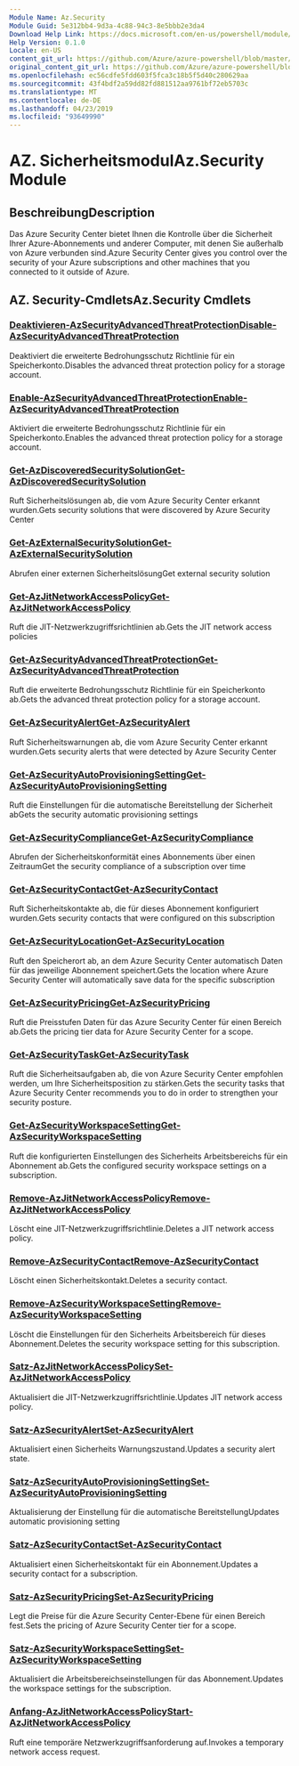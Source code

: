 ```yaml
---
Module Name: Az.Security
Module Guid: 5e312bb4-9d3a-4c88-94c3-8e5bbb2e3da4
Download Help Link: https://docs.microsoft.com/en-us/powershell/module/az.security
Help Version: 0.1.0
Locale: en-US
content_git_url: https://github.com/Azure/azure-powershell/blob/master/src/Security/Security/help/Az.Security.md
original_content_git_url: https://github.com/Azure/azure-powershell/blob/master/src/Security/Security/help/Az.Security.md
ms.openlocfilehash: ec56cdfe5fdd603f5fca3c18b5f5d40c280629aa
ms.sourcegitcommit: 43f4bdf2a59dd82fd881512aa9761bf72eb5703c
ms.translationtype: MT
ms.contentlocale: de-DE
ms.lasthandoff: 04/23/2019
ms.locfileid: "93649990"
---
```

# <span data-ttu-id="e26a8-101">AZ. Sicherheitsmodul</span><span class="sxs-lookup"><span data-stu-id="e26a8-101">Az.Security Module</span></span>
## <span data-ttu-id="e26a8-102">Beschreibung</span><span class="sxs-lookup"><span data-stu-id="e26a8-102">Description</span></span>
<span data-ttu-id="e26a8-103">Das Azure Security Center bietet Ihnen die Kontrolle über die Sicherheit Ihrer Azure-Abonnements und anderer Computer, mit denen Sie außerhalb von Azure verbunden sind.</span><span class="sxs-lookup"><span data-stu-id="e26a8-103">Azure Security Center gives you control over the security of your Azure subscriptions and other machines that you connected to it outside of Azure.</span></span>

## <span data-ttu-id="e26a8-104">AZ. Security-Cmdlets</span><span class="sxs-lookup"><span data-stu-id="e26a8-104">Az.Security Cmdlets</span></span>
### [<span data-ttu-id="e26a8-105">Deaktivieren-AzSecurityAdvancedThreatProtection</span><span class="sxs-lookup"><span data-stu-id="e26a8-105">Disable-AzSecurityAdvancedThreatProtection</span></span>](Disable-AzSecurityAdvancedThreatProtection.md)
<span data-ttu-id="e26a8-106">Deaktiviert die erweiterte Bedrohungsschutz Richtlinie für ein Speicherkonto.</span><span class="sxs-lookup"><span data-stu-id="e26a8-106">Disables the advanced threat protection policy for a storage account.</span></span>

### [<span data-ttu-id="e26a8-107">Enable-AzSecurityAdvancedThreatProtection</span><span class="sxs-lookup"><span data-stu-id="e26a8-107">Enable-AzSecurityAdvancedThreatProtection</span></span>](Enable-AzSecurityAdvancedThreatProtection.md)
<span data-ttu-id="e26a8-108">Aktiviert die erweiterte Bedrohungsschutz Richtlinie für ein Speicherkonto.</span><span class="sxs-lookup"><span data-stu-id="e26a8-108">Enables the advanced threat protection policy for a storage account.</span></span>

### [<span data-ttu-id="e26a8-109">Get-AzDiscoveredSecuritySolution</span><span class="sxs-lookup"><span data-stu-id="e26a8-109">Get-AzDiscoveredSecuritySolution</span></span>](Get-AzDiscoveredSecuritySolution.md)
<span data-ttu-id="e26a8-110">Ruft Sicherheitslösungen ab, die vom Azure Security Center erkannt wurden.</span><span class="sxs-lookup"><span data-stu-id="e26a8-110">Gets security solutions that were discovered by Azure Security Center</span></span>

### [<span data-ttu-id="e26a8-111">Get-AzExternalSecuritySolution</span><span class="sxs-lookup"><span data-stu-id="e26a8-111">Get-AzExternalSecuritySolution</span></span>](Get-AzExternalSecuritySolution.md)
<span data-ttu-id="e26a8-112">Abrufen einer externen Sicherheitslösung</span><span class="sxs-lookup"><span data-stu-id="e26a8-112">Get external security solution</span></span> 

### [<span data-ttu-id="e26a8-113">Get-AzJitNetworkAccessPolicy</span><span class="sxs-lookup"><span data-stu-id="e26a8-113">Get-AzJitNetworkAccessPolicy</span></span>](Get-AzJitNetworkAccessPolicy.md)
<span data-ttu-id="e26a8-114">Ruft die JIT-Netzwerkzugriffsrichtlinien ab.</span><span class="sxs-lookup"><span data-stu-id="e26a8-114">Gets the JIT network access policies</span></span>

### [<span data-ttu-id="e26a8-115">Get-AzSecurityAdvancedThreatProtection</span><span class="sxs-lookup"><span data-stu-id="e26a8-115">Get-AzSecurityAdvancedThreatProtection</span></span>](Get-AzSecurityAdvancedThreatProtection.md)
<span data-ttu-id="e26a8-116">Ruft die erweiterte Bedrohungsschutz Richtlinie für ein Speicherkonto ab.</span><span class="sxs-lookup"><span data-stu-id="e26a8-116">Gets the advanced threat protection policy for a storage account.</span></span>

### [<span data-ttu-id="e26a8-117">Get-AzSecurityAlert</span><span class="sxs-lookup"><span data-stu-id="e26a8-117">Get-AzSecurityAlert</span></span>](Get-AzSecurityAlert.md)
<span data-ttu-id="e26a8-118">Ruft Sicherheitswarnungen ab, die vom Azure Security Center erkannt wurden.</span><span class="sxs-lookup"><span data-stu-id="e26a8-118">Gets security alerts that were detected by Azure Security Center</span></span>

### [<span data-ttu-id="e26a8-119">Get-AzSecurityAutoProvisioningSetting</span><span class="sxs-lookup"><span data-stu-id="e26a8-119">Get-AzSecurityAutoProvisioningSetting</span></span>](Get-AzSecurityAutoProvisioningSetting.md)
<span data-ttu-id="e26a8-120">Ruft die Einstellungen für die automatische Bereitstellung der Sicherheit ab</span><span class="sxs-lookup"><span data-stu-id="e26a8-120">Gets the security automatic provisioning settings</span></span>

### [<span data-ttu-id="e26a8-121">Get-AzSecurityCompliance</span><span class="sxs-lookup"><span data-stu-id="e26a8-121">Get-AzSecurityCompliance</span></span>](Get-AzSecurityCompliance.md)
<span data-ttu-id="e26a8-122">Abrufen der Sicherheitskonformität eines Abonnements über einen Zeitraum</span><span class="sxs-lookup"><span data-stu-id="e26a8-122">Get the security compliance of a subscription over time</span></span>

### [<span data-ttu-id="e26a8-123">Get-AzSecurityContact</span><span class="sxs-lookup"><span data-stu-id="e26a8-123">Get-AzSecurityContact</span></span>](Get-AzSecurityContact.md)
<span data-ttu-id="e26a8-124">Ruft Sicherheitskontakte ab, die für dieses Abonnement konfiguriert wurden.</span><span class="sxs-lookup"><span data-stu-id="e26a8-124">Gets security contacts that were configured on this subscription</span></span>

### [<span data-ttu-id="e26a8-125">Get-AzSecurityLocation</span><span class="sxs-lookup"><span data-stu-id="e26a8-125">Get-AzSecurityLocation</span></span>](Get-AzSecurityLocation.md)
<span data-ttu-id="e26a8-126">Ruft den Speicherort ab, an dem Azure Security Center automatisch Daten für das jeweilige Abonnement speichert.</span><span class="sxs-lookup"><span data-stu-id="e26a8-126">Gets the location where Azure Security Center will automatically save data for the specific subscription</span></span>

### [<span data-ttu-id="e26a8-127">Get-AzSecurityPricing</span><span class="sxs-lookup"><span data-stu-id="e26a8-127">Get-AzSecurityPricing</span></span>](Get-AzSecurityPricing.md)
<span data-ttu-id="e26a8-128">Ruft die Preisstufen Daten für das Azure Security Center für einen Bereich ab.</span><span class="sxs-lookup"><span data-stu-id="e26a8-128">Gets the pricing tier data for Azure Security Center for a scope.</span></span>

### [<span data-ttu-id="e26a8-129">Get-AzSecurityTask</span><span class="sxs-lookup"><span data-stu-id="e26a8-129">Get-AzSecurityTask</span></span>](Get-AzSecurityTask.md)
<span data-ttu-id="e26a8-130">Ruft die Sicherheitsaufgaben ab, die von Azure Security Center empfohlen werden, um Ihre Sicherheitsposition zu stärken.</span><span class="sxs-lookup"><span data-stu-id="e26a8-130">Gets the security tasks that Azure Security Center recommends you to do in order to strengthen your security posture.</span></span>

### [<span data-ttu-id="e26a8-131">Get-AzSecurityWorkspaceSetting</span><span class="sxs-lookup"><span data-stu-id="e26a8-131">Get-AzSecurityWorkspaceSetting</span></span>](Get-AzSecurityWorkspaceSetting.md)
<span data-ttu-id="e26a8-132">Ruft die konfigurierten Einstellungen des Sicherheits Arbeitsbereichs für ein Abonnement ab.</span><span class="sxs-lookup"><span data-stu-id="e26a8-132">Gets the configured security workspace settings on a subscription.</span></span>

### [<span data-ttu-id="e26a8-133">Remove-AzJitNetworkAccessPolicy</span><span class="sxs-lookup"><span data-stu-id="e26a8-133">Remove-AzJitNetworkAccessPolicy</span></span>](Remove-AzJitNetworkAccessPolicy.md)
<span data-ttu-id="e26a8-134">Löscht eine JIT-Netzwerkzugriffsrichtlinie.</span><span class="sxs-lookup"><span data-stu-id="e26a8-134">Deletes a JIT network access policy.</span></span>

### [<span data-ttu-id="e26a8-135">Remove-AzSecurityContact</span><span class="sxs-lookup"><span data-stu-id="e26a8-135">Remove-AzSecurityContact</span></span>](Remove-AzSecurityContact.md)
<span data-ttu-id="e26a8-136">Löscht einen Sicherheitskontakt.</span><span class="sxs-lookup"><span data-stu-id="e26a8-136">Deletes a security contact.</span></span>

### [<span data-ttu-id="e26a8-137">Remove-AzSecurityWorkspaceSetting</span><span class="sxs-lookup"><span data-stu-id="e26a8-137">Remove-AzSecurityWorkspaceSetting</span></span>](Remove-AzSecurityWorkspaceSetting.md)
<span data-ttu-id="e26a8-138">Löscht die Einstellungen für den Sicherheits Arbeitsbereich für dieses Abonnement.</span><span class="sxs-lookup"><span data-stu-id="e26a8-138">Deletes the security workspace setting for this subscription.</span></span>

### [<span data-ttu-id="e26a8-139">Satz-AzJitNetworkAccessPolicy</span><span class="sxs-lookup"><span data-stu-id="e26a8-139">Set-AzJitNetworkAccessPolicy</span></span>](Set-AzJitNetworkAccessPolicy.md)
<span data-ttu-id="e26a8-140">Aktualisiert die JIT-Netzwerkzugriffsrichtlinie.</span><span class="sxs-lookup"><span data-stu-id="e26a8-140">Updates JIT network access policy.</span></span>

### [<span data-ttu-id="e26a8-141">Satz-AzSecurityAlert</span><span class="sxs-lookup"><span data-stu-id="e26a8-141">Set-AzSecurityAlert</span></span>](Set-AzSecurityAlert.md)
<span data-ttu-id="e26a8-142">Aktualisiert einen Sicherheits Warnungszustand.</span><span class="sxs-lookup"><span data-stu-id="e26a8-142">Updates a security alert state.</span></span>

### [<span data-ttu-id="e26a8-143">Satz-AzSecurityAutoProvisioningSetting</span><span class="sxs-lookup"><span data-stu-id="e26a8-143">Set-AzSecurityAutoProvisioningSetting</span></span>](Set-AzSecurityAutoProvisioningSetting.md)
<span data-ttu-id="e26a8-144">Aktualisierung der Einstellung für die automatische Bereitstellung</span><span class="sxs-lookup"><span data-stu-id="e26a8-144">Updates automatic provisioning setting</span></span>

### [<span data-ttu-id="e26a8-145">Satz-AzSecurityContact</span><span class="sxs-lookup"><span data-stu-id="e26a8-145">Set-AzSecurityContact</span></span>](Set-AzSecurityContact.md)
<span data-ttu-id="e26a8-146">Aktualisiert einen Sicherheitskontakt für ein Abonnement.</span><span class="sxs-lookup"><span data-stu-id="e26a8-146">Updates a security contact for a subscription.</span></span>

### [<span data-ttu-id="e26a8-147">Satz-AzSecurityPricing</span><span class="sxs-lookup"><span data-stu-id="e26a8-147">Set-AzSecurityPricing</span></span>](Set-AzSecurityPricing.md)
<span data-ttu-id="e26a8-148">Legt die Preise für die Azure Security Center-Ebene für einen Bereich fest.</span><span class="sxs-lookup"><span data-stu-id="e26a8-148">Sets the pricing of Azure Security Center tier for a scope.</span></span>

### [<span data-ttu-id="e26a8-149">Satz-AzSecurityWorkspaceSetting</span><span class="sxs-lookup"><span data-stu-id="e26a8-149">Set-AzSecurityWorkspaceSetting</span></span>](Set-AzSecurityWorkspaceSetting.md)
<span data-ttu-id="e26a8-150">Aktualisiert die Arbeitsbereichseinstellungen für das Abonnement.</span><span class="sxs-lookup"><span data-stu-id="e26a8-150">Updates the workspace settings for the subscription.</span></span>

### [<span data-ttu-id="e26a8-151">Anfang-AzJitNetworkAccessPolicy</span><span class="sxs-lookup"><span data-stu-id="e26a8-151">Start-AzJitNetworkAccessPolicy</span></span>](Start-AzJitNetworkAccessPolicy.md)
<span data-ttu-id="e26a8-152">Ruft eine temporäre Netzwerkzugriffsanforderung auf.</span><span class="sxs-lookup"><span data-stu-id="e26a8-152">Invokes a temporary network access request.</span></span>


